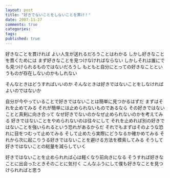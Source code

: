 ```yaml
---
layout: post
title: "好きでないことをしないことを貫け！"
date: 2007-11-27
comments: true
categories:
tags:
published: true
---
```



好きなことを貫ければ
よい人生が送れるだろうことはわかる
しかし好きなことを貫くためには
まず好きなことを見つけなければならない
しかしそれは誰にでも見つけられるものではないだろうし
もともと自分にとっての好きなことというものが存在しないのかもしれない

そんなときはどうすればいいのか
そんなときは好きではないことをしなければよいのではないか

自分が今やっていることで好きではないことは簡単に見つかるはずだ
まずはそれを止めてみる
それが簡単には止められないものであるなら
その好きではないことと真剣に向き合って
なぜ好きでないのかなぜ止められないのかを考えてみる
好きではないことをやめられないのは往々にして
それを止めれば別の好きではないことを強いられるという恐れがあるからだ
それでもまずはそのような恐れに目をつむって止めてみる
そして止めたら実際にどうなるか確かめてみる
それから次に起こりうる好きではないことを避ける方法を模索してみる
そうして好きではないことの総量を減らしていく

好きではないことを止められれば心は軽くなり前向きになる
そうすれば好きなことに出会ったときそのことに気付く
こんなふうにして僕も好きなことを見つけられればと思う
